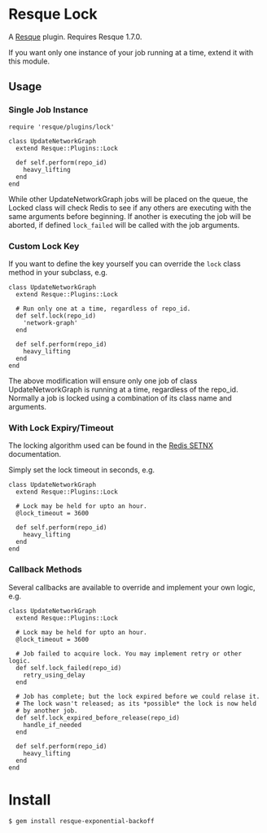 Resque Lock
===========

A [Resque][rq] plugin. Requires Resque 1.7.0.

If you want only one instance of your job running at a time, extend it
with this module.

Usage
-----

### Single Job Instance

    require 'resque/plugins/lock'

    class UpdateNetworkGraph
      extend Resque::Plugins::Lock

      def self.perform(repo_id)
        heavy_lifting
      end
    end

While other UpdateNetworkGraph jobs will be placed on the queue,
the Locked class will check Redis to see if any others are
executing with the same arguments before beginning. If another
is executing the job will be aborted, if defined `lock_failed`
will be called with the job arguments.

### Custom Lock Key

If you want to define the key yourself you can override the
`lock` class method in your subclass, e.g.

    class UpdateNetworkGraph
      extend Resque::Plugins::Lock

      # Run only one at a time, regardless of repo_id.
      def self.lock(repo_id)
        'network-graph'
      end

      def self.perform(repo_id)
        heavy_lifting
      end
    end

The above modification will ensure only one job of class
UpdateNetworkGraph is running at a time, regardless of the
repo_id. Normally a job is locked using a combination of its
class name and arguments.

### With Lock Expiry/Timeout

The locking algorithm used can be found in the [Redis SETNX][redis-setnx]
documentation.

Simply set the lock timeout in seconds, e.g.

    class UpdateNetworkGraph
      extend Resque::Plugins::Lock

      # Lock may be held for upto an hour.
      @lock_timeout = 3600

      def self.perform(repo_id)
        heavy_lifting
      end
    end

### Callback Methods

Several callbacks are available to override and implement
your own logic, e.g.

    class UpdateNetworkGraph
      extend Resque::Plugins::Lock

      # Lock may be held for upto an hour.
      @lock_timeout = 3600

      # Job failed to acquire lock. You may implement retry or other logic.
      def self.lock_failed(repo_id)
        retry_using_delay
      end

      # Job has complete; but the lock expired before we could relase it.
      # The lock wasn't released; as its *possible* the lock is now held
      # by another job.
      def self.lock_expired_before_release(repo_id)
        handle_if_needed
      end

      def self.perform(repo_id)
        heavy_lifting
      end
    end

Install
=======

    $ gem install resque-exponential-backoff

[rq]: http://github.com/defunkt/resque
[redis-setnx]: http://code.google.com/p/redis/wiki/SetnxCommand
